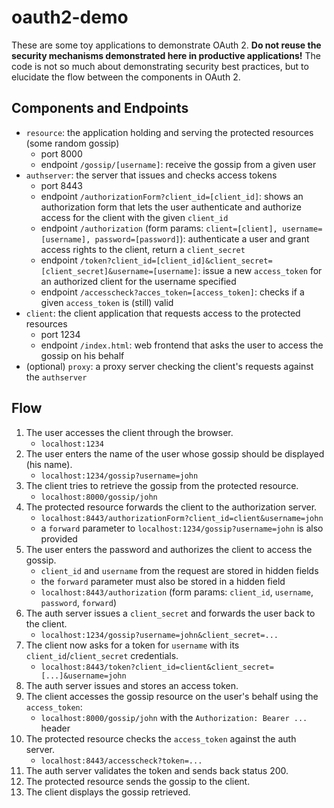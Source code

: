 # oauth2-demo

These are some toy applications to demonstrate OAuth 2. **Do not reuse the
security mechanisms demonstrated here in productive applications!** The code is
not so much about demonstrating security best practices, but to  elucidate the
flow between the components in OAuth 2.

## Components and Endpoints

- `resource`: the application holding and serving the protected resources (some
  random gossip)
    - port 8000
    - endpoint `/gossip/[username]`: receive the gossip from a given user
- `authserver`: the server that issues and checks access tokens
    - port 8443
    - endpoint `/authorizationForm?client_id=[client_id]`: shows an
      authorization form that lets the user authenticate and authorize access
      for the client with the given `client_id`
    - endpoint `/authorization` (form params: `client=[client],
      username=[username], password=[password]`): authenticate a user and grant
      access rights to the client, return a `client_secret`
    - endpoint
      `/token?client_id=[client_id]&client_secret=[client_secret]&username=[username]`:
      issue a new `access_token` for an authorized client for the username
      specified
    - endpoint `/accesscheck?acces_token=[access_token]`: checks if a given
      `access_token` is (still) valid
- `client`: the client application that requests access to the protected
  resources
    - port 1234 
    - endpoint `/index.html`: web frontend that asks the user to access the
      gossip on his behalf
- (optional) `proxy`: a proxy server checking the client's requests against the
  `authserver`

## Flow

1. The user accesses the client through the browser.
    - `localhost:1234`
2. The user enters the name of the user whose gossip should be displayed (his name).
    - `localhost:1234/gossip?username=john`
3. The client tries to retrieve the gossip from the protected resource.
    - `localhost:8000/gossip/john`
4. The protected resource forwards the client to the authorization server.
    - `localhost:8443/authorizationForm?client_id=client&username=john`
    - a `forward` parameter to `localhost:1234/gossip?username=john` is also
      provided
5. The user enters the password and authorizes the client to access the gossip.
    - `client_id` and `username` from the request are stored in hidden fields
    - the `forward` parameter must also be stored in a hidden field
    - `localhost:8443/authorization` (form params: `client_id`, `username`, `password`, `forward`)
6. The auth server issues a `client_secret` and forwards the user back to the client.
    - `localhost:1234/gossip?username=john&client_secret=...`
7. The client now asks for a token for `username` with its `client_id`/`client_secret` credentials.
    - `localhost:8443/token?client_id=client&client_secret=[...]&username=john`
8. The auth server issues and stores an access token.
9. The client accesses the gossip resource on the user's behalf using the `access_token`:
    - `localhost:8000/gossip/john` with the `Authorization: Bearer ...` header
10. The protected resource checks the `access_token` against the auth server.
    - `localhost:8443/accesscheck?token=...`
11. The auth server validates the token and sends back status 200.
12. The protected resource sends the gossip to the client.
13. The client displays the gossip retrieved.
